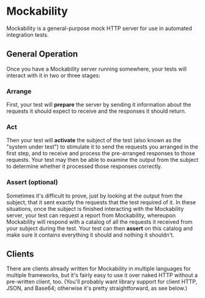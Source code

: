 # Mockability
Mockability is a general-purpose mock HTTP server for use in automated integration tests.

## General Operation
Once you have a Mockability server running somewhere, your tests will interact with it in two or three stages:

### Arrange
First, your test will **prepare** the server by sending it information about the requests it should expect to receive
and the responses it should return.

### Act
Then your test will **activate** the subject of the test (also known as the "system under test") to stimulate it to send
the requests you arranged in the first step, and to receive and process the pre-arranged responses to those requests.
Your test may then be able to examine the output from the subject to determine whether it processed those responses
correctly.

### Assert (optional)
Sometimes it's difficult to prove, just by looking at the output from the subject, that it sent exactly the requests
that the test required of it.  In these situations, once the subject is finished interacting with the Mockability
server, your test can request a report from Mockability, whereupon Mockability will respond with a catalog of all the
requests it received from your subject during the test.  Your test can then **assert** on this catalog and make sure it
contains everything it should and nothing it shouldn't.

## Clients
There are clients already written for Mockability in multiple languages for multiple frameworks, but it's fairly easy
to use it over naked HTTP without a pre-written client, too.  (You'll probably want library support for client HTTP, 
JSON, and Base64; otherwise it's pretty straightforward, as see below.)
